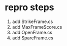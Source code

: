 # repro steps
1. add StrikeFrame.cs
1. add MaxFrameScore.cs
1. add OpenFrame.cs
1. add SpareFrame.cs
